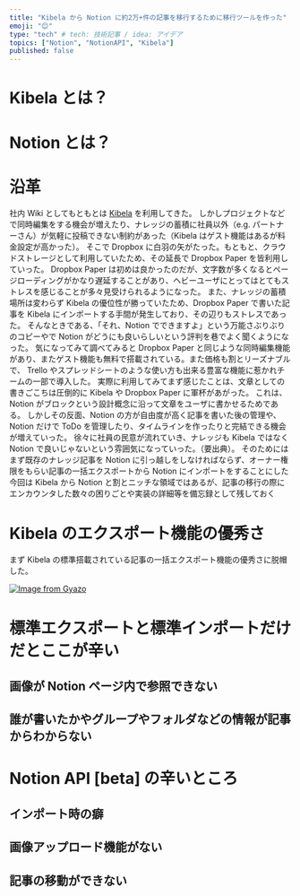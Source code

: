 ```yaml
---
title: "Kibela から Notion に約2万+件の記事を移行するために移行ツールを作った"
emoji: "😊"
type: "tech" # tech: 技術記事 / idea: アイデア
topics: ["Notion", "NotionAPI", "Kibela"]
published: false
---
```


# Kibela とは？

# Notion とは？

# 沿革

社内 Wiki としてもともとは [Kibela](https://kibe.la/) を利用してきた。
しかしプロジェクトなどで同時編集をする機会が増えたり、ナレッジの蓄積に社員以外（e.g. パートナーさん）が気軽に投稿できない制約があった（Kibela はゲスト機能はあるが料金設定が高かった）。
そこで Dropbox に白羽の矢がたった。もともと、クラウドストレージとして利用していたため、その延長で Dropbox Paper を皆利用していった。
Dropbox Paper は初めは良かったのだが、文字数が多くなるとページローディングがかなり遅延することがあり、ヘビーユーザにとってはとてもストレスを感じることが多々見受けられるようになった。
また、ナレッジの蓄積場所は変わらず Kibela の優位性が勝っていたため、Dropbox Paper で書いた記事を Kibela にインポートする手間が発生しており、その辺りもストレスであった。
そんなときである、「それ、Notion でできますよ」という万能さぶりぶりのコピーやで Notion がどうにも良いらしいという評判を巷でよく聞くようになった。
気になってみて調べてみると Dropbox Paper と同じような同時編集機能があり、またゲスト機能も無料で搭載されている。また価格も割とリーズナブルで、 Trello やスプレッドシートのような使い方も出来る豊富な機能に惹かれチームの一部で導入した。
実際に利用してみてまず感じたことは、文章としての書きごこちは圧倒的に Kibela や Dropbox Paper に軍杯があがった。
これは、Notion がブロックという設計概念に沿って文章をユーザに書かせるためである。
しかしその反面、Notion の方が自由度が高く記事を書いた後の管理や、Notion だけで ToDo を管理したり、タイムラインを作ったりと完結できる機会が増えていった。
徐々に社員の民意が流れていき、ナレッジも Kibela ではなく Notion で良いじゃないという雰囲気になっていった。（要出典）。
そのためにはまず既存のナレッジ記事を Notion に引っ越しをしなければならず、オーナー権限をもらい記事の一括エクスポートから Notion にインポートをすることにした
今回は Kibela から Notion と割とニッチな領域ではあるが、記事の移行の際にエンカウンタした数々の困りごとや実装の詳細等を備忘録として残しておく

# Kibela のエクスポート機能の優秀さ

まず Kibela の標準搭載されている記事の一括エクスポート機能の優秀さに脱帽した。

[![Image from Gyazo](https://i.gyazo.com/8d149e4ffa1d58646bd3a4431a9f1a1c.gif)](https://gyazo.com/8d149e4ffa1d58646bd3a4431a9f1a1c)

# 標準エクスポートと標準インポートだけだとここが辛い

## 画像が Notion ページ内で参照できない

## 誰が書いたかやグループやフォルダなどの情報が記事からわからない

##

# Notion API [beta] の辛いところ

## インポート時の癖

## 画像アップロード機能がない

## 記事の移動ができない

##
